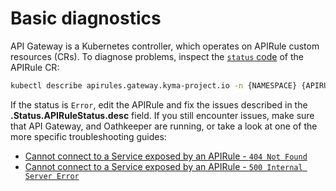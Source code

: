 # Basic diagnostics

API Gateway is a Kubernetes controller, which operates on APIRule custom resources (CRs). To diagnose problems, inspect the [`status` code](../../custom-resources/apirule/04-10-apirule-custom-resource.md) of the APIRule CR:

   ```bash
   kubectl describe apirules.gateway.kyma-project.io -n {NAMESPACE} {APIRULE_NAME}
   ```

If the status is `Error`, edit the APIRule and fix the issues described in the **.Status.APIRuleStatus.desc** field. If you still encounter issues, make sure that API Gateway, and Oathkeeper are running, or take a look at one of the more specific troubleshooting guides:

- [Cannot connect to a Service exposed by an APIRule - `404 Not Found`](./03-02-404-not-found.md)
- [Cannot connect to a Service exposed by an APIRule - `500 Internal Server Error`](./03-03-500-server-error.md)